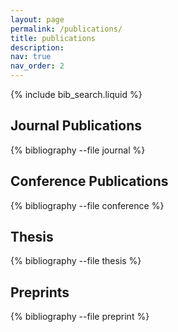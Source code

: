 ```yaml
---
layout: page
permalink: /publications/
title: publications
description:
nav: true
nav_order: 2
---
```


<!-- _pages/publications.md -->

<!-- Bibsearch Feature -->

{% include bib_search.liquid %}

## Journal Publications
<div class="publications">
  {% bibliography --file journal %}
</div>

## Conference Publications
<div class="publications">
  {% bibliography --file conference %}
</div>

## Thesis
<div class="publications">
  {% bibliography --file thesis %}
</div>

## Preprints
<div class="publications">
  {% bibliography --file preprint %}
</div>